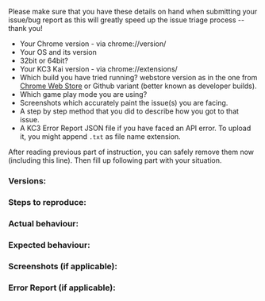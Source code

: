 Please make sure that you have these details on hand when submitting your issue/bug report as this will greatly speed up the issue triage process -- thank you!

- Your Chrome version - via chrome://version/
- Your OS and its version
- 32bit or 64bit?
- Your KC3 Kai version - via chrome://extensions/
- Which build you have tried running? webstore version as in the one from [Chrome Web Store](https://chrome.google.com/webstore/detail/kancolle-command-center-%E6%94%B9/hkgmldnainaglpjngpajnnjfhpdjkohh) or Github variant (better known as developer builds).
- Which game play mode you are using?
- Screenshots which accurately paint the issue(s) you are facing.
- A step by step method that you did to describe how you got to that issue.
- A KC3 Error Report JSON file if you have faced an API error. To upload it, you might append `.txt` as file name extension.

After reading previous part of instruction, you can safely remove them now (including this line). Then fill up following part with your situation.

### Versions:

### Steps to reproduce:

### Actual behaviour:

### Expected behaviour:

### Screenshots (if applicable):

### Error Report (if applicable):
